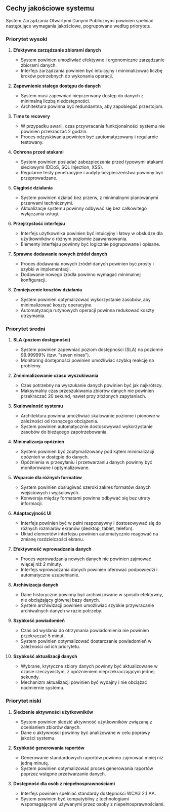 ## Cechy jakościowe systemu

System Zarządzania Otwartymi Danymi Publicznymi powinien spełniać następujące wymagania jakościowe, pogrupowane według priorytetu.

### Priorytet wysoki

1. **Efektywne zarządzanie zbiorami danych**
   * System powinien umożliwiać efektywne i ergonomiczne zarządzanie zbiorami danych.
   * Interfejs zarządzania powinien być intuicyjny i minimalizować liczbę kroków potrzebnych do wykonania operacji.

2. **Zapewnienie stałego dostępu do danych**
   * System musi zapewniać nieprzerwany dostęp do danych z minimalną liczbą niedostępności.
   * Architektura powinna być redundantna, aby zapobiegać przestojom.

3. **Time to recovery**
   * W przypadku awarii, czas przywracania funkcjonalności systemu nie powinien przekraczać 2 godzin.
   * Proces odzyskiwania powinien być zautomatyzowany i regularnie testowany.

4. **Ochrona przed atakami**
   * System powinien posiadać zabezpieczenia przed typowymi atakami sieciowymi (DDoS, SQL Injection, XSS).
   * Regularne testy penetracyjne i audyty bezpieczeństwa powinny być przeprowadzane.

5. **Ciągłość działania**
   * System powinien działać bez przerw, z minimalnymi planowanymi przerwami technicznymi.
   * Aktualizacje systemu powinny odbywać się bez całkowitego wyłączania usługi.

6. **Przejrzystość interfejsu**
   * Interfejs użytkownika powinien być intuicyjny i łatwy w obsłudze dla użytkowników o różnym poziomie zaawansowania.
   * Elementy interfejsu powinny być logicznie pogrupowane i opisane.

7. **Sprawne dodawanie nowych źródeł danych**
   * Proces dodawania nowych źródeł danych powinien być prosty i szybki w implementacji.
   * Dodawanie nowego źródła powinno wymagać minimalnej konfiguracji.

8. **Zmniejszenie kosztów działania**
   * System powinien optymalizować wykorzystanie zasobów, aby minimalizować koszty operacyjne.
   * Automatyzacja rutynowych operacji powinna redukować koszty utrzymania.

### Priorytet średni

1. **SLA (poziom dostępności)**
   * System powinien zapewniać poziom dostępności (SLA) na poziomie 99.99999% (tzw. "seven nines").
   * Monitoring dostępności powinien umożliwiać szybką reakcję na problemy.

2. **Zminimalizowanie czasu wyszukiwania**
   * Czas potrzebny na wyszukanie danych powinien być jak najkrótszy.
   * Maksymalny czas przeszukiwania zbiorów danych nie powinien przekraczać 20 sekund, nawet przy złożonych zapytaniach.

3. **Skalowalność systemu**
   * Architektura powinna umożliwiać skalowanie poziome i pionowe w zależności od rosnącego obciążenia.
   * System powinien automatycznie dostosowywać wykorzystanie zasobów do bieżącego zapotrzebowania.

4. **Minimalizacja opóźnień**
   * System powinien być zoptymalizowany pod kątem minimalizacji opóźnień w dostępie do danych.
   * Opóźnienia w przesyłaniu i przetwarzaniu danych powinny być monitorowane i optymalizowane.

5. **Wsparcie dla różnych formatów**
   * System powinien obsługiwać szeroki zakres formatów danych wejściowych i wyjściowych.
   * Konwersja między formatami powinna odbywać się bez utraty informacji.

6. **Adaptacyjność UI**
   * Interfejs powinien być w pełni responsywny i dostosowywać się do różnych rozmiarów ekranów (desktop, tablet, telefon).
   * Układ elementów interfejsu powinien automatycznie reagować na zmianę rozdzielczości ekranu.

7. **Efektywność wprowadzania danych**
   * Proces wprowadzania nowych danych nie powinien zajmować więcej niż 2 minuty.
   * Interfejs wprowadzania danych powinien oferować podpowiedzi i automatyczne uzupełnianie.

8. **Archiwizacja danych**
   * Dane historyczne powinny być archiwizowane w sposób efektywny, nie obciążający głównej bazy danych.
   * System archiwizacji powinien umożliwiać szybkie przywracanie archiwalnych danych w razie potrzeby.

9. **Szybkość powiadomień**
   * Czas od wysłania do otrzymania powiadomienia nie powinien przekraczać 5 minut.
   * System powinien optymalizować dostarczanie powiadomień w zależności od ich priorytetu.

10. **Szybkość aktualizacji danych**
    * Wybrane, krytyczne zbiory danych powinny być aktualizowane w czasie rzeczywistym, z opóźnieniem nieprzekraczającym jednej sekundy.
    * Mechanizm aktualizacji powinien być wydajny i nie obciążać nadmiernie systemu.

### Priorytet niski

1. **Śledzenie aktywności użytkowników**
   * System powinien śledzić aktywność użytkowników związaną z ocenianiem zbiorów danych.
   * Dane o aktywności powinny być analizowane w celu poprawy jakości systemu.

2. **Szybkość generowania raportów**
   * Generowanie standardowych raportów powinno zajmować mniej niż jedną minutę.
   * System powinien optymalizować proces generowania raportów poprzez wstępne przetwarzanie danych.

3. **Dostępność dla osób z niepełnosprawnościami**
   * Interfejs powinien spełniać standardy dostępności WCAG 2.1 AA.
   * System powinien być kompatybilny z technologiami wspomagającymi używanymi przez osoby z niepełnosprawnościami.

